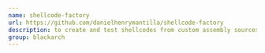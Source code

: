 ```yaml
---
name: shellcode-factory
url: https://github.com/danielhenrymantilla/shellcode-factory
description: to create and test shellcodes from custom assembly sources. URL : https://github.com/danielhenrymantilla/shellcode-factory Groups : blackarch blackarch-exploitation
group: blackarch
---
```

